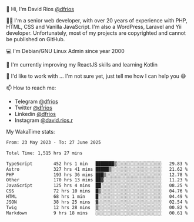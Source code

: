 👋 Hi, I'm David Rios [@dfrios](https://github.com/dfrios)

👨‍💻 I'm a senior web developer, with over 20 years of experience with PHP, HTML, CSS and Vanilla JavaScript. I'm also a WordPress, Laravel and Yii developer. Unfortunately, most of my projects are copyrighted and cannot be published on GitHub.

💻 I'm Debian/GNU Linux Admin since year 2000

🌱 I'm currently improving my ReactJS skills and learning Kotlin

💞️ I'd like to work with ... I'm not sure yet, just tell me how I can help you 😅


📫 How to reach me:
* Telegram [@dfrios](https://t.me/dfrios)
* Twitter [@dfrios](https://twitter.com/dfrios)
* Linkedin [@dfrios](https://linkedin.com/in/dfrios)
* Instagram [@david.rios.r](https://instagram.com/david.rios.r)



My WakaTime stats:
<!--START_SECTION:waka-->

```txt
From: 23 May 2023 - To: 27 June 2025

Total Time: 1,515 hrs 27 mins

TypeScript        452 hrs 1 min   ███████▒░░░░░░░░░░░░░░░░░   29.83 %
Astro             327 hrs 41 mins █████▒░░░░░░░░░░░░░░░░░░░   21.62 %
PHP               193 hrs 36 mins ███▒░░░░░░░░░░░░░░░░░░░░░   12.78 %
Other             170 hrs 13 mins ██▓░░░░░░░░░░░░░░░░░░░░░░   11.23 %
JavaScript        125 hrs 4 mins  ██░░░░░░░░░░░░░░░░░░░░░░░   08.25 %
CSS               72 hrs 10 mins  █▒░░░░░░░░░░░░░░░░░░░░░░░   04.76 %
HTML              68 hrs 1 min    █░░░░░░░░░░░░░░░░░░░░░░░░   04.49 %
JSON              38 hrs 25 mins  ▓░░░░░░░░░░░░░░░░░░░░░░░░   02.54 %
Twig              12 hrs 28 mins  ▒░░░░░░░░░░░░░░░░░░░░░░░░   00.82 %
Markdown          9 hrs 18 mins   ░░░░░░░░░░░░░░░░░░░░░░░░░   00.61 %
```

<!--END_SECTION:waka-->
